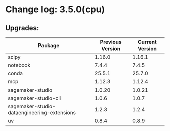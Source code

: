 # Change log: 3.5.0(cpu)

## Upgrades: 

Package | Previous Version | Current Version
---|---|---
scipy|1.16.0|1.16.1
notebook|7.4.4|7.4.5
conda|25.5.1|25.7.0
mcp|1.12.3|1.12.4
sagemaker-studio|1.0.20|1.0.21
sagemaker-studio-cli|1.0.6|1.0.7
sagemaker-studio-dataengineering-extensions|1.2.3|1.2.4
uv|0.8.4|0.8.9
